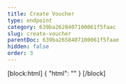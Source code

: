 ```yaml
---
title: Create Voucher
type: endpoint
category: 639ba2628407100061f5faac
slug: create-voucher
parentDoc: 639ba2658407100061f5faae
hidden: false
order: 3
---
```

[block:html]
{
  "html": "<style>\n.LanguagePicker-divider { \n  display: none; }\n</style>"
}
[/block]